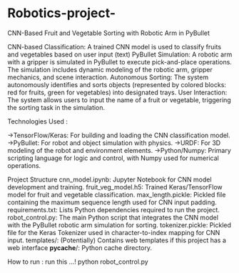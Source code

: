 # Robotics-project-
CNN-Based Fruit and Vegetable Sorting with Robotic Arm in PyBullet

CNN-based Classification: A trained CNN model is used to classify fruits and vegetables based on user input (text)
PyBullet Simulation: A robotic arm with a gripper is simulated in PyBullet to execute pick-and-place operations. The simulation includes dynamic modeling of the robotic arm, gripper mechanics, and scene interaction.
Autonomous Sorting: The system autonomously identifies and sorts objects (represented by colored blocks: red for fruits, green for vegetables) into designated trays.
User Interaction: The system allows users to input the name of a fruit or vegetable, triggering the sorting task in the simulation.




Technologies Used :

->TensorFlow/Keras: For building and loading the CNN classification model.
->PyBullet: For robot and object simulation with physics.
->URDF: For 3D modeling of the robot and environment elements.
->Python/Numpy: Primary scripting language for logic and control, with Numpy used for numerical operations.

Project Structure
cnn_model.ipynb: Jupyter Notebook for CNN model development and training.
fruit_veg_model.h5: Trained Keras/TensorFlow model for fruit and vegetable classification.
max_length.pickle: Pickled file containing the maximum sequence length used for CNN input padding.
requirements.txt: Lists Python dependencies required to run the project.
robot_control.py: The main Python script that integrates the CNN model with the PyBullet robotic arm simulation for sorting.
tokenizer.pickle: Pickled file for the Keras Tokenizer used in character-to-index mapping for CNN input.
templates/: (Potentially) Contains web templates if this project has a web interface
__pycache__/: Python cache directory.

How to run :
run this ...!
python robot_control.py
